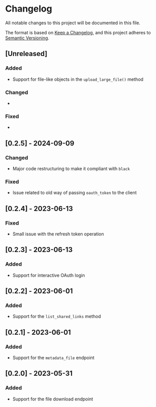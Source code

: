 # Changelog

All notable changes to this project will be documented in this file.

The format is based on [Keep a Changelog](https://keepachangelog.com/en/1.0.0/),
and this project adheres to [Semantic Versioning](https://semver.org/spec/v2.0.0.html).

## [Unreleased]

### Added

* Support for file-like objects in the `upload_large_file()` method

### Changed

*

### Fixed

*

## [0.2.5] - 2024-09-09

### Changed

* Major code restructuring to make it compliant with `black`

### Fixed

* Issue related to old way of passing `oauth_token` to the client

## [0.2.4] - 2023-06-13

### Fixed

* Small issue with the refresh token operation

## [0.2.3] - 2023-06-13

### Added

* Support for interactive OAuth login

## [0.2.2] - 2023-06-01

### Added

* Support for the `list_shared_links` method

## [0.2.1] - 2023-06-01

### Added

* Support for the `metadata_file` endpoint

## [0.2.0] - 2023-05-31

### Added

* Support for the file download endpoint
